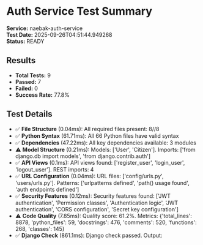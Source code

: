 # Auth Service Test Summary

**Service:** naebak-auth-service  
**Test Date:** 2025-09-26T04:51:44.949268  
**Status:** READY  

## Results

- **Total Tests:** 9
- **Passed:** 7
- **Failed:** 0
- **Success Rate:** 77.8%

## Test Details

- ✅ **File Structure** (0.04ms): All required files present: 8//8
- ✅ **Python Syntax** (61.71ms): All 66 Python files have valid syntax
- ✅ **Dependencies** (47.22ms): All key dependencies available: 3 modules
- ⚠️ **Model Structure** (0.21ms): Models: ['User', 'Citizen']. Imports: ['from django.db import models', 'from django.contrib.auth']
- ✅ **API Views** (0.1ms): API views found: ['register_user', 'login_user', 'logout_user']. REST imports: 4
- ✅ **URL Configuration** (0.04ms): URL files: ['config/urls.py', 'users/urls.py']. Patterns: ['urlpatterns defined', 'path() usage found', 'auth endpoints defined']
- ✅ **Security Features** (0.12ms): Security features found: ['JWT authentication', 'Permission classes', 'Authentication logic', 'JWT authentication', 'CORS configuration', 'Secret key configuration']
- ⚠️ **Code Quality** (7.85ms): Quality score: 61.2%. Metrics: {'total_lines': 8878, 'python_files': 59, 'docstrings': 476, 'comments': 520, 'functions': 268, 'classes': 145}
- ✅ **Django Check** (861.1ms): Django check passed. Output: 
